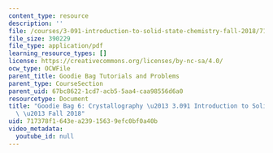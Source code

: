 ```yaml
---
content_type: resource
description: ''
file: /courses/3-091-introduction-to-solid-state-chemistry-fall-2018/717378f1643ea23915639efc0bf0a40b_MIT3_091F18_GB6.pdf
file_size: 390229
file_type: application/pdf
learning_resource_types: []
license: https://creativecommons.org/licenses/by-nc-sa/4.0/
ocw_type: OCWFile
parent_title: Goodie Bag Tutorials and Problems
parent_type: CourseSection
parent_uid: 67bc8622-1cd7-acb5-5aa4-caa98556d6a0
resourcetype: Document
title: "Goodie Bag 6: Crystallography \u2013 3.091 Introduction to Solid-State Chemistry\
  \ \u2013 Fall 2018"
uid: 717378f1-643e-a239-1563-9efc0bf0a40b
video_metadata:
  youtube_id: null
---
```

